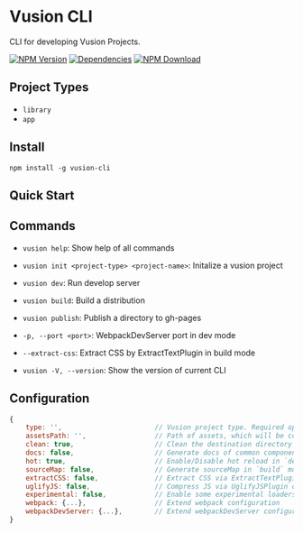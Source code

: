 # Vusion CLI

CLI for developing Vusion Projects.

[![NPM Version][npm-img]][npm-url]
[![Dependencies][david-img]][david-url]
[![NPM Download][download-img]][download-url]

[npm-img]: http://img.shields.io/npm/v/vusion-cli.svg?style=flat-square
[npm-url]: http://npmjs.org/package/vusion-cli
[david-img]: http://img.shields.io/david/vusion/vusion-cli.svg?style=flat-square
[david-url]: https://david-dm.org/vusion/vusion-cli
[download-img]: https://img.shields.io/npm/dm/vusion-cli.svg?style=flat-square
[download-url]: https://npmjs.org/package/vusion-cli

## Project Types

- `library`
- `app`

## Install

``` shell
npm install -g vusion-cli
```

## Quick Start

## Commands

- `vusion help`: Show help of all commands

- `vusion init <project-type> <project-name>`: Initalize a vusion project
- `vusion dev`: Run develop server
- `vusion build`: Build a distribution
- `vusion publish`: Publish a directory to gh-pages

- `-p, --port <port>`: WebpackDevServer port in dev mode
- `--extract-css`: Extract CSS by ExtractTextPlugin in build mode
- `vusion -V, --version`: Show the version of current CLI

## Configuration

``` js
{
    type: '',                       // Vusion project type. Required option. 'library', 'app'
    assetsPath: '',                 // Path of assets, which will be copied into destination directory
    clean: true,                    // Clean the destination directory before `dev` or `build`
    docs: false,                    // Generate docs of common components. Always be true if project type is `library`
    hot: true,                      // Enable/Disable hot reload in `dev` mode
    sourceMap: false,               // Generate sourceMap in `build` mode
    extractCSS: false,              // Extract CSS via ExtractTextPlugin in `build` mode
    uglifyJS: false,                // Compress JS via UglifyJSPlugin only in `build` mode
    experimental: false,            // Enable some experimental loaders or plugins, like ModuleConcatenationPlugin
    webpack: {...},                 // Extend webpack configuration
    webpackDevServer: {...},        // Extend webpackDevServer configuration
}
```
